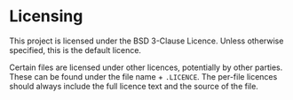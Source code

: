 # Licensing

This project is licensed under the BSD 3-Clause Licence. Unless otherwise specified, this is the default licence.

Certain files are licensed under other licences, potentially by other parties. These can be found under the file name + `.LICENCE`.
The per-file licences should always include the full licence text and the source of the file.

